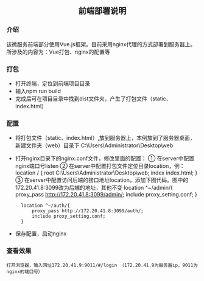 <h2 align="center">前端部署说明</h2> 

   
### 介绍
该微服务前端部分使用Vue.js框架。目前采用nginx代理的方式部署到服务器上。所涉及的内容为：Vue打包、nginx的配置等

### 打包
- 打开终端，定位到前端项目目录
- 输入npm run build
- 完成后可在项目目录中找到dist文件夹，产生了打包文件（static、index.html）

### 配置
- 将打包文件（static、index.html）,放到服务器上，本例放到了服务器桌面，新建文件夹（web）目录下 C:\Users\Administrator\Desktop\web
- 打开nginx目录下的nginx.conf文件，修改里面的配置：
    ① 在server中配置nginx端口号listen
    ② 在server中配置打包文件定位目录location，例：
        location / {
            root   C:\Users\Administrator\Desktop\web;
            index  index.html;
        }
    ③ 在server中配置访问后端的接口地址location，添加下图代码。图中的172.20.41.8:3099改为后端的地址，其他不变
        location ^~/admin/{
            proxy_pass http://172.20.41.8:3099/admin/;
            include proxy_setting.conf;
        }
        
        location ^~/auth/{
            proxy_pass http://172.20.41.8:3099/auth/;
            include proxy_setting.conf;
        }
- 保存配置，启动nginx



### 查看效果
    打开浏览器，输入网址172.20.41.9:9011/#/login （172.20.41.9为服务器ip，9011为nginx的端口号）

